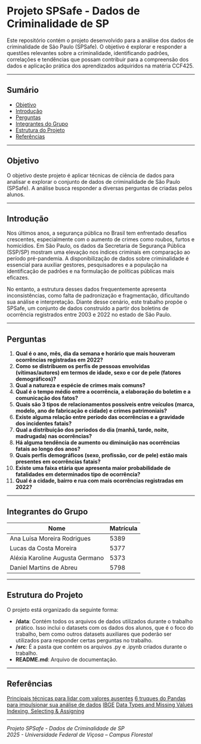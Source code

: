 # Projeto SPSafe - Dados de Criminalidade de SP

Este repositório contém o projeto desenvolvido para a análise dos dados de criminalidade de São Paulo (SPSafe). O objetivo é explorar e responder a questões relevantes sobre a criminalidade, identificando padrões, correlações e tendências que possam contribuir para a compreensão dos dados e aplicação prática dos aprendizados adquiridos na matéria CCF425.

---

## Sumário

- [Objetivo](#objetivo)
- [Introdução](#introdução)
- [Perguntas](#perguntas)
- [Integrantes do Grupo](#integrantes-do-grupo)
- [Estrutura do Projeto](#estrutura-do-projeto)
- [Referências](#referencias)

---

## Objetivo

O objetivo deste projeto é aplicar técnicas de ciência de dados para analisar e explorar o conjunto de dados de criminalidade de São Paulo (SPSafe). A análise busca responder a diversas perguntas de criadas pelos alunos.

---

## Introdução

Nos últimos anos, a segurança pública no Brasil tem enfrentado desafios crescentes, especialmente com o aumento de crimes como roubos, furtos e homicídios. Em São Paulo, os dados da Secretaria de Segurança Pública (SSP/SP) mostram uma elevação nos índices criminais em comparação ao período pré-pandemia. A disponibilização de dados sobre criminalidade é essencial para auxiliar gestores, pesquisadores e a população na identificação de padrões e na formulação de políticas públicas mais eficazes.

No entanto, a estrutura desses dados frequentemente apresenta inconsistências, como falta de padronização e fragmentação, dificultando sua análise e interpretação. Diante desse cenário, este trabalho propõe o SPSafe, um conjunto de dados construído a partir dos boletins de ocorrência registrados entre 2003 e 2022 no estado de São Paulo.

---

## Perguntas

1. **Qual é o ano, mês, dia da semana e horário que mais houveram ocorrências registradas em 2022?**
2. **Como se distribuem os perfis de pessoas envolvidas (vítimas/autores) em termos de idade, sexo e cor de pele (fatores demográficos)?**
3. **Qual a natureza e espécie de crimes mais comuns?**
4. **Qual é o tempo médio entre a ocorrência, a elaboração do boletim e a comunicação dos fatos?**
5. **Quais são 3 tipos de relacionamentos possíveis entre veículos (marca, modelo, ano de fabricação e cidade) e crimes patrimoniais?**
6. **Existe alguma relação entre período das ocorrências e a gravidade dos incidentes fatais?**
7. **Qual a distribuição dos períodos do dia (manhã, tarde, noite, madrugada) nas ocorrências?**
8. **Há alguma tendência de aumento ou diminuição nas ocorrências fatais ao longo dos anos?**
9. **Quais perfis demográficos (sexo, profissão, cor de pele) estão mais presentes em ocorrências fatais?**
10. **Existe uma faixa etária que apresenta maior probabilidade de fatalidades em determinados tipo de ocorrência?**
11. **Qual é a cidade, bairro e rua com mais ocorrências registradas em 2022?**


---

## Integrantes do Grupo

| Nome                             | Matrícula |
| -------------------------------- | --------- |
| Ana Luísa Moreira Rodrigues      | 5389      |
| Lucas da Costa Moreira           | 5377      |
| Aléxia Karoline Augusta Germano  | 5373      |
| Daniel Martins de Abreu          | 5798      |

---

## Estrutura do Projeto

O projeto está organizado da seguinte forma:

- **/data**: Contém todos os arquivos de dados utilizados durante o trabalho prático. Isso inclui o datasets com os dados dos alunos, que é o foco do trabalho, bem como outros datasets auxiliares que poderão ser utilizados para responder certas perguntas no trabalho.
- **/src**:  É a pasta que contém os arquivos .py e .ipynb criados durante o trabalho.
- **README.md**: Arquivo de documentação.

---

## Referências

[Principais técnicas para lidar com valores ausentes](https://www.datacamp.com/pt/tutorial/techniques-to-handle-missing-data-values)
[6 truques do Pandas para impulsionar sua análise de dados](https://www.insightlab.ufc.br/6-truques-do-pandas-para-impulsionar-sua-analise-de-dados/)
[IBGE](https://www.ibge.gov.br/explica/codigos-dos-municipios.php)
[Data Types and Missing Values](https://www.kaggle.com/code/residentmario/data-types-and-missing-values)
[Indexing, Selecting & Assigning](https://www.kaggle.com/learn/pandas)

---

*Projeto SPSafe - Dados de Criminalidade de SP*  
*2025 - Universidade Federal de Viçosa – Campus Florestal*
